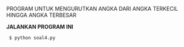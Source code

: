 PROGRAM UNTUK MENGURUTKAN ANGKA DARI ANGKA TERKECIL HINGGA ANGKA TERBESAR

<b> JALANKAN PROGRAM INI </b>
<pre><code> $ python soal4.py
